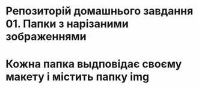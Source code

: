 # Репозиторій домашнього завдання 01. Папки з нарізаними зображеннями

# Кожна папка выдповідає своєму макету і містить папку img
